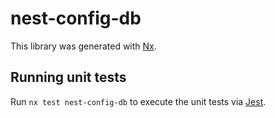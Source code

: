 # nest-config-db

This library was generated with [Nx](https://nx.dev).

## Running unit tests

Run `nx test nest-config-db` to execute the unit tests via [Jest](https://jestjs.io).
